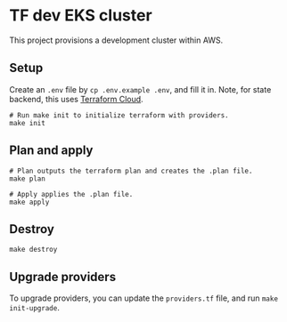 # TF dev EKS cluster

This project provisions a development cluster within AWS.

## Setup

Create an `.env` file by `cp .env.example .env`, and fill it in.
Note, for state backend, this uses [Terraform Cloud](https://app.terraform.io/).

```shell
# Run make init to initialize terraform with providers.
make init
```

## Plan and apply

```shell
# Plan outputs the terraform plan and creates the .plan file.
make plan

# Apply applies the .plan file.
make apply
```

## Destroy

```shell
make destroy
```

## Upgrade providers

To upgrade providers, you can update the `providers.tf` file, and run `make init-upgrade`.

